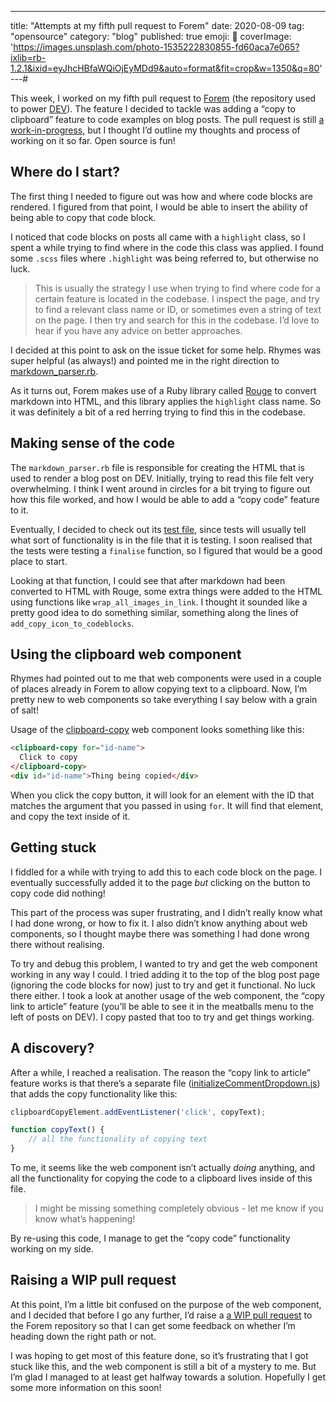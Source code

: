 ---
title: "Attempts at my fifth pull request to Forem"
date: 2020-08-09
tag: "opensource"
category: "blog"
published: true
emoji: 🌻
coverImage: 'https://images.unsplash.com/photo-1535222830855-fd60aca7e065?ixlib=rb-1.2.1&ixid=eyJhcHBfaWQiOjEyMDd9&auto=format&fit=crop&w=1350&q=80'
---#

This week, I worked on my fifth pull request to [Forem](https://github.com/forem/forem) (the repository used to power [DEV](https://dev.to)). The feature I decided to tackle was adding a “copy to clipboard” feature to code examples on blog posts.
The pull request is still [a work-in-progress](https://github.com/forem/forem/pull/9688), but I thought I’d outline my thoughts and process of working on it so far. Open source is fun!

## Where do I start?

The first thing I needed to figure out was how and where code blocks are rendered. I figured from that point, I would be able to insert the ability of being able to copy that code block. 

I noticed that code blocks on posts all came with a `highlight` class, so I spent a while trying to find where in the code this class was applied. I found some `.scss` files where `.highlight` was being referred to, but otherwise no luck.

> This is usually the strategy I use when trying to find where code for a certain feature is located in the codebase. I inspect the page, and try to find a relevant class name or ID, or sometimes even a string of text on the page. I then try and search for this in the codebase. I’d love to hear if you have any advice on better approaches.

I decided at this point to ask on the issue ticket for some help. Rhymes was super helpful (as always!) and pointed me in the right direction to [markdown_parser.rb](https://github.com/forem/forem/blob/master/app/labor/markdown_parser.rb). 

As it turns out, Forem makes use of a Ruby library called [Rouge](https://github.com/rouge-ruby/rouge) to convert markdown into HTML, and this library applies the `highlight` class name. So it was definitely a bit of a red herring trying to find this in the codebase.

## Making sense of the code

The `markdown_parser.rb` file is responsible for creating the HTML that is used to render a blog post on DEV. Initially, trying to read this file felt very overwhelming. I think I went around in circles for a bit trying to figure out how this file worked, and how I would be able to add a “copy code” feature to it.

Eventually, I decided to check out its [test file](https://github.com/forem/forem/blob/master/spec/labor/markdown_parser_spec.rb), since tests will usually tell what sort of functionality is in the file that it is testing. I soon realised that the tests were testing a `finalise` function, so I figured that would be a good place to start. 

Looking at that function, I could see that after markdown had been converted to HTML with Rouge, some extra things were added to the HTML using functions like `wrap_all_images_in_link`.
I thought it sounded like a pretty good idea to do something similar, something along the lines of `add_copy_icon_to_codeblocks`.

## Using the clipboard web component

Rhymes had pointed out to me that web components were used in a couple of places already in Forem to allow copying text to a clipboard. Now, I’m pretty new to web components so take everything I say below with a grain of salt!

Usage of the [clipboard-copy](https://www.webcomponents.org/element/clipboard-copy-element) web component looks something like this:
```html
<clipboard-copy for="id-name">
  Click to copy
</clipboard-copy>
<div id="id-name">Thing being copied</div>

```
When you click the copy button, it will look for an element with the ID that matches the argument that you passed in using `for`. It will find that element, and copy the text inside of it.

## Getting stuck

I fiddled for a while with trying to add this to each code block on the page. I eventually successfully added it to the page _but_ clicking on the button to copy code did nothing!

This part of the process was super frustrating, and I didn’t really know what I had done wrong, or how to fix it. I also didn’t know anything about web components, so I thought maybe there was something I had done wrong there without realising.

To try and debug this problem, I wanted to try and get the web component working in any way I could. I tried adding it to the top of the blog post page (ignoring the code blocks for now) just to try and get it functional. No luck there either.
I took a look at another usage of the web component, the “copy link to article” feature (you’ll be able to see it in the meatballs menu to the left of posts on DEV). I copy pasted that too to try and get things working.

## A discovery?

After a while, I reached a realisation. The reason the “copy link to article” feature works is that there’s a separate file ([initializeCommentDropdown.js](https://github.com/forem/forem/blob/master/app/assets/javascripts/initializers/initializeCommentDropdown.js)) that adds the copy functionality like this:
```js
clipboardCopyElement.addEventListener('click', copyText);

function copyText() {
    // all the functionality of copying text
}
```

To me, it seems like the web component isn’t actually _doing_ anything, and all the functionality for copying the code to a clipboard lives inside of this file.

> I might be missing something completely obvious - let me know if you know what’s happening!

By re-using this code, I manage to get the “copy code” functionality working on my side.

## Raising a WIP pull request

At this point, I’m a little bit confused on the purpose of the web component, and I decided that before I go any further, I’d raise a [a WIP pull request](https://github.com/forem/forem/pull/9688) to the Forem repository so that I can get some feedback on whether I’m heading down the right path or not.

I was hoping to get most of this feature done, so it’s frustrating that I got stuck like this, and the web component is still a bit of a mystery to me. But I’m glad I managed to at least  get halfway towards a solution. Hopefully I get some more information on this soon!
